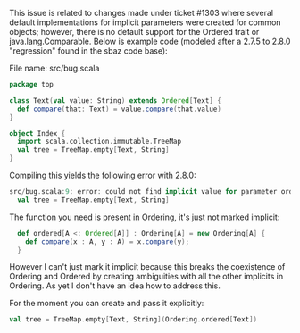 This issue is related to changes made under ticket #1303 where several default implementations for implicit parameters were created for common objects; however, there is no default support for the Ordered trait or java.lang.Comparable. Below is example code (modeled after a 2.7.5 to 2.8.0 "regression" found in the sbaz code base):

File name: src/bug.scala
```scala
package top

class Text(val value: String) extends Ordered[Text] {
  def compare(that: Text) = value.compare(that.value)
}

object Index {
  import scala.collection.immutable.TreeMap
  val tree = TreeMap.empty[Text, String]
}
```

Compiling this yields the following error with 2.8.0:
```scala
src/bug.scala:9: error: could not find implicit value for parameter ord:Ordering[top.Text].
  val tree = TreeMap.empty[Text, String]
```
The function you need is present in Ordering, it's just not marked implicit:
```scala
  def ordered[A <: Ordered[A]] : Ordering[A] = new Ordering[A] {
    def compare(x : A, y : A) = x.compare(y);
  }
```
However I can't just mark it implicit because this breaks the coexistence of Ordering and Ordered by creating ambiguities with all the other implicits in Ordering.  As yet I don't have an idea how to address this.

For the moment you can create and pass it explicitly:
```scala
val tree = TreeMap.empty[Text, String](Ordering.ordered[Text])
```
